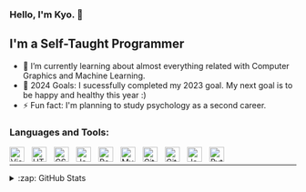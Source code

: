 ### Hello, I'm Kyo. 👋


## I'm a Self-Taught Programmer

- 🌱 I’m currently learning about almost everything related with Computer Graphics and Machine Learning.
- 🥅 2024 Goals: I sucessfully completed my 2023 goal. My next goal is to be happy and healthy this year :)
- ⚡ Fun fact: I'm planning to study psychology as a second career.

### Languages and Tools:

<img align="left" alt="Visual Studio Code" width="26px" src="https://cdn.jsdelivr.net/gh/devicons/devicon/icons/vscode/vscode-original.svg" style="padding-right:10px;"/>
<img align="left" alt="HTML5" width="26px" src="https://cdn.jsdelivr.net/gh/devicons/devicon/icons/html5/html5-original.svg" style="padding-right:10px;"/>
<img align="left" alt="CSS3" width="26px" src="https://cdn.jsdelivr.net/gh/devicons/devicon/icons/css3/css3-original.svg" style="padding-right:10px;"/>
<img align="left" alt="JavaScript" width="26px" src="https://cdn.jsdelivr.net/gh/devicons/devicon/icons/javascript/javascript-original.svg" style="padding-right:10px;"/>
<img align="left" alt="React" width="26px" src="https://cdn.jsdelivr.net/gh/devicons/devicon/icons/react/react-original.svg" style="padding-right:10px;"/>
<img align="left" alt="MySQL" width="26px" src="https://cdn.jsdelivr.net/gh/devicons/devicon/icons/mysql/mysql-original.svg" style="padding-right:10px;"/>
<img align="left" alt="Git" width="26px" src="https://cdn.jsdelivr.net/gh/devicons/devicon/icons/git/git-original.svg" style="padding-right:10px;"/>
<img align="left" alt="GitHub" width="26px" src="https://user-images.githubusercontent.com/3369400/139447912-e0f43f33-6d9f-45f8-be46-2df5bbc91289.png" style="padding-right:10px;"/>
<img align="left" alt="Java" width="26px" src="https://cdn.jsdelivr.net/gh/devicons/devicon/icons/java/java-original.svg" style="padding-right:10px;"/>
<img align="left" alt="Python" width="26px" src="https://cdn.jsdelivr.net/gh/devicons/devicon/icons/python/python-original.svg" style="padding-right:10px;"/>

<br />

---
<details>
  <summary>:zap: GitHub Stats</summary>

  <img align="left" alt="My GitHub stats" src="https://github-readme-stats.vercel.app/api?username=KyoSleep1&show_icons=true&hide_border=false&title_color=ff652f&icon_color=FFE400&bg_color=09131B&text_color=ffffff&border_color=0c1a25"/>

</details>
